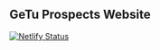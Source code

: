 ## GeTu Prospects Website

[![Netlify Status](https://api.netlify.com/api/v1/badges/1164ec90-14da-4499-a7af-c10d775ac37b/deploy-status?branch=main)](https://app.netlify.com/sites/getu-web/deploys)

